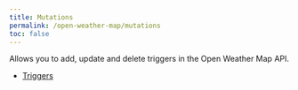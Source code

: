 ```yaml
---
title: Mutations
permalink: /open-weather-map/mutations
toc: false
---
```


Allows you to add, update and delete triggers in the Open Weather Map API.

- [Triggers](/open-weather-map/mutations/triggers)
